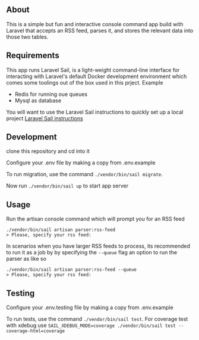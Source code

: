 ## About 

This is a simple but fun and interactive console command app build with Laravel that accepts an RSS feed, parses it, and stores the relevant data into those two tables.

## Requirements

This app runs Laravel Sail, is a light-weight command-line interface for interacting with Laravel's default Docker development environment which comes some toolings out of the box used in this prject. Example

- Redis for running oue queues
- Mysql as database

You will want to use the Laravel Sail instructions to quickly set up a local project [Laravel Sail instructions](https://laravel.com/docs/8.x/installation#getting-started-on-macos)

## Development
clone this repository and cd into it

Configure your .env file by making a copy from .env.example

To run migration, use the command `./vendor/bin/sail migrate`.

Now run `./vendor/bin/sail up` to start app server 

## Usage

Run the artisan console command which will prompt you for an RSS feed

`./vendor/bin/sail artisan parser:rss-feed` <br />
`> Please, specify your rss feed:`

In scenarios when you have larger RSS feeds to process, its recommended to run it as a job by by specifying the `--queue` flag an option to run the parser as like so

`./vendor/bin/sail artisan parser:rss-feed --queue` <br />
`> Please, specify your rss feed:`

## Testing
Configure your .env.testing file by making a copy from .env.example

To run tests, use the command `./vendor/bin/sail test`. 
For coverage test with xdebug use `SAIL_XDEBUG_MODE=coverage ./vendor/bin/sail test --coverage-html=coverage`
